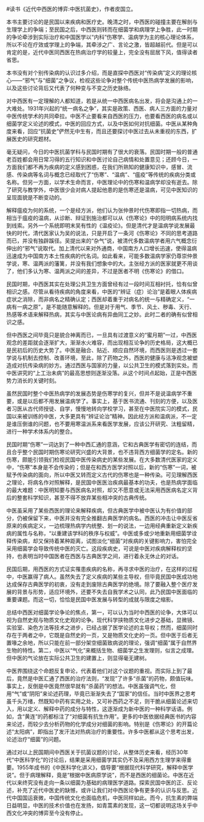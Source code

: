 #读书《近代中西医的博弈:中医抗菌史》，作者皮国立。

本书主要讨论的是民国以来疾病和医疗史。晚清之时，中西医的碰撞主要在解剖与生理学上的争端；至民国之后，中西医则转而在细菌学和病理学上争胜，此一时期的争论牵涉到实际治疗和中国医学以“内科”伤寒学、温病学为主的核心理论体系，所以不论在疗效或学理上的争端，其牵涉之广、言论之激，皆超越前代。但是可以肯定的是，近代中医同西医在热病治疗学的较量上，完全没有屈居下风，值得读者省思。

本书没有对个别传染病的认识过多介绍，而是直探中西医对“传染病”定义的理论核心——“邪气”与“细菌”之争议，检视这些论争对整个传统中医热病学发展的影响，以及这些讨论背后又代表了何种变与不变之历史脉络。

对中西医有一定理解的人都知道，若是从统一中西医病名出发，将会是沟通上的一大难处。1931年兴起的“统一病名之争”，其实是政策、西医、病人三方面的力量对中医传统学术的共同牵拉。中医不止要看来自西医的压力，也要看西医的病名或以细菌学定义论述的模式，中医的回应方式，以及中医如何对抗细菌。中医从某种角度来看，回应“抗菌史”俨然无中生有，而且还要探讨中医过去从未重视的东西，扩展医史的研究题材。

毫无疑问，今日的中医抗菌学科与民国时期有了很大的衰落。民国时期一般的普通老百姓都会用日常习得的五行知识和中医讨论自己病情和处置意见；还顾今日，一方面我们都不再为疾病的定义感到困惑，在我们所熟知的健康知识中，感冒、流感、传染病等名词与概念已经取代了“伤寒”、“温病”、“瘟疫”等传统的疾病分类或名称。但另一方面，以学术生命而言，中医理论中的伤寒和温病学却没有逝去。除了研究与教学外，中医很少会对病人提起他患的是伤寒还是温病，可见中医知识的呈现面貌是不断变动的。

解释瘟疫为何的系统，一个是经方派，他们认为张仲景时代伤寒即指一切热病，而相当于瘟疫的温病，从诊断、辩证到施治都可以从《伤寒论》中的阳明病系统内找到线索。另外一个系统即明末吴有性的《温疫论》。但是清代才是温病学说发展最快的时代，清代医家认为吴的说法，只是开启了一条河《伤寒论》不同的思考道路而已，并没有独辟蹊径。吴提出来的“杂气”说，被清代多数温病学者用六气概念衍伸出的“邪气”说取代。加上清代以来对外通商，中国南方人口增长迅速，使得温病迅速成为中国南方本土性疾病的代名词。如此看来，可能多数温病学家仍尊崇仲景学说，寒、温两派的藩篱，并没有我们想象中的大。主张经方派的医家就更不用谈了，他们多认为寒、温两派之间的差异，不过是医者不明《伤寒论》的借口。

民国时期，中西医其实在处理公共卫生方面曾经有过一段时间互相衬托，恰有似曾相识之感。尽管从看待疾病的角度来看，中医的“辨证（症）论治”是着眼人体疾病症状之消除，而非病名之精确认定；西医却着重于对病名的统一与精确定义，“一病有一病之原”，是不能随意解释的。但是对于用气、季节、风土、秽毒、天行、热感等术语来解释热病，其实与中医论病有异曲同工之妙。此时二者的确有似曾相识之感。

但中西医之间毕竟只是貌合神离而已，一旦具有过渡意义的“蜜月期”一过，中西医观念的差距就会逐渐扩大，渐渐水火难容，而出现相互论争的历史格局，这大概已是民初后的历史大势了。中医是融合、贴近、顺应自然环境，而西医则是透过一套学说与机制去控制、改善环境，至此，除了药物之外，西医的健康与洁净观念被塑造成对抗传染病的妙方。通过西医与国家的力量，以公共卫生的模式落到实处。而中医讲究的“上工治未病”的最高思想则逐渐没落。从这个时间点起始，正是中西医势力消长的关键时刻。

虽然民国时整个中医热病学的发展态势是伤寒学的复兴，但并不是说温病学不重要，或是以后都不用发展温病学了。事实上，基于医书流通、刊刻的方便，以及医者习医从古代师授徒、自学，慢慢地转向学校学习，甚至在中医院实习的模式，民国以来被训练的中医，大多更具有“辨证论治”精神。因此经方派和温病派，不一定是谁压倒谁的问题，也不要用寒温派系来看医学发展，应该公开研究、汰粗留精，进行一种学术体系内的整合。

民国时期“伤寒”一词达到了一种中西汇通的意涵，它和古典医学有密切的连结，而且合乎整个民国时期伤寒论研究兴盛的大背景，也不违背西方细菌学的定名。新的伤寒，颇能引领我们检视民国中医传染病史的某些发展。在大多数清代医家的定义中，“伤寒”本身是不会传染的；但是在和西方医学对照以后，新的“伤寒”一词，被赋予传染病的面向，所以中医又转而定义古代的伤寒也是一种传染。可见理解西医之理论，将病名作对照解释，是民国中医医治疾病最基本的功夫，也是热病学面临的最大难题：中医明知要与西医病名对照，却又不愿意或无法采用西医病名定义背后的整套科学知识，甚至不得不放弃某些相冲突的古典传统。

中医虽采用了某些西医的理论来解释疾病，但古典医学中被中医认为有价值的部分，仍被保留下来，中医并没有完全推翻古典医学的病名。西医的冲击让中医反省原来的疾病定义，一边梳理热病学内统整、划一的说法，一边用经典重新定义新疾病的属性与名称，“以重建该学科的秩序与权威”。中医或多或少地重新用细菌学诠释传染病，却又保持着某种距离，试图淡化“细菌”对疾病的关键影响力，害怕完全采用细菌学会导致传统中医的灭亡。这段疾病史，可说是中医对疾病解释权的坚持，也表明当时中国医者在西医与古典医学之间，进行着永无休止的对话。

民国后期，用西医的方式证实罹患疾病的名称，再寻求中医的治疗，在这样的过程中，中医赢得了病人。虽然失去了定义疾病的某些主导权，但毕竟民国中医成功地达成保存古典医学的初衷，没有走到废除古典医学的绝境。除了要融入整个医疗发展的背景与形势，适应环境外，还要不失去自我学术之认同，此乃民国中医面临的重要课题。而这一切，恰恰是民国中医发展与转型的成就与限度之缩影。

总结中西医对细菌学论争论的焦点，第一，可以认为当时中西医的论争，大体可以视为自然史观与物质文化史观的论争。现代科学挟物质文化进步之基础，显微镜、实验室、染色方法等技术之进步，已经占据了医学论述的主导权；然而，细菌同时存在于两者之中，它既是自然史的一页，又是物质文化史的一页。但中医于后者无置喙之余地，所以只能在前一部分架空细菌致病说的理论，强调“细菌”属于自然界生物的特性。第二，中医以“气化”来概括生物、细菌学之生发理则，似言之成理。但中医的气论放在实际公共卫生的建置上，则显得毫无建树。

中医界围绕这个命题反复申论，代表着他们对这个议题的重视。而实际上到了最后，竟然是中医汇通了西医的治疗法则，“发现”了许多“杀菌”的药物，颇值玩味。事实上，反倒是中医竟然很早就有“杀菌药”的想法。中医虽强调气化，但用“气”或“阴阳”来论述药理，毕竟已渐渐失去了“国家”的信任。当时中医界之思考虽千头万绪，然既知中药有实用之处，又可补西药之不足，则干脆从细菌论述来切入，用以定义、解释中药的成分与特性，这逐渐成为新中医的一种科学话语。例如，含“黄连”的药都标注了“对细菌有抗生作用”。更多的中医依据经典医书的内容来论述，而较少去分析药物的化学成分对细菌的影响。特别是《伤寒论》的开篇论述“太阳病”，即指出了发汗法对热病治疗的重要性。许多中医都从这个思考出发，论述治疗“细菌”的问题。

通过对以上民国期间中西医关于抗菌议题的讨论，从整体历史来看，经历30年代“中医科学化”的讨论后，结果是采用细菌学其实仍不及采用西方生理学来得重要。1955年成书的《中医科学化讲义》，倡导要“根据现代科学研究，解释中医学说”。但于病理解释，竟是“根据中医病原学说”，而不是西医的细菌论。中医在近代以来终究没有走向一条以细菌为基础的病理医学道路。探索民国中医的正、反论述，补充了近代中医史的缺憾，或许让我们对中西医论争有更多的认识与反思。近代中国国运衰微，中国传统文化也面临危机，中医同样如此。而今，抗生素的弊端日益明显，中医的技术价值也在发扬，如青蒿素的发现，这一切都说明这场关乎中西文化冲突的博弈至今没有停止。